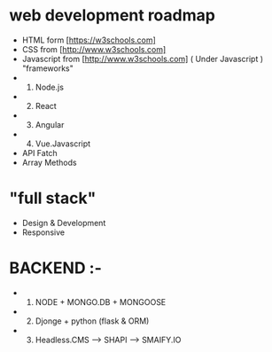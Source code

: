 # web development roadmap 
* HTML form [https://w3schools.com]
* CSS from [http://www.w3schools.com]
* Javascript from [http://www.w3schools.com]
( Under Javascript ) "frameworks" 
* 1. Node.js
* 2. React
* 3. Angular
* 4. Vue.Javascript
* API Fatch
* Array Methods

# "full stack"
* Design & Development
* Responsive

# BACKEND :-
* 1. NODE + MONGO.DB + MONGOOSE
* 2. Djonge + python (flask & ORM)
* 3. Headless.CMS
--> SHAPI
--> SMAIFY.IO
